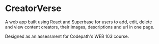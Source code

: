 # CreatorVerse
A web app built using React and Superbase for users to add, edit, delete and view content creators, their images, descriptions and url in one page.

Designed as an assessment for Codepath's WEB 103 course.
